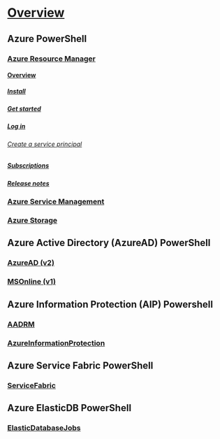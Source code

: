 # [Overview](index)

## Azure PowerShell
### [Azure Resource Manager](/azps-concepts/resourcemanager/)
#### [Overview](/azps-concepts/resourcemanager/overview)
##### [Install](/azps-concepts/resourcemanager/install-azureps)
##### [Get started](/azps-concepts/resourcemanager/get-started-azureps)
##### [Log in](/azps-concepts/resourcemanager/authenticate-azureps)
###### [Create a service principal](/azps-concepts/resourcemanager/create-azure-service-principal-azureps)
##### [Subscriptions](/azps-concepts/resourcemanager/manage-subscriptions-azureps)
##### [Release notes](/azps-concepts/resourcemanager/release-notes-azureps)

### [Azure Service Management](/azps-concepts/servicemanagement/)

### [Azure Storage](/azps-concepts/storage/)

## Azure Active Directory (AzureAD) PowerShell
### [AzureAD (v2)](/azps-concepts/azuread/)
### [MSOnline (v1)](/azps-concepts/msonline/)

## Azure Information Protection (AIP) Powershell
### [AADRM](/azps-concepts/aadrm/)
### [AzureInformationProtection](/azps-concepts/azureinformationprotection/)

## Azure Service Fabric PowerShell
### [ServiceFabric](/azps-concepts/servicefabric/)

## Azure ElasticDB PowerShell
### [ElasticDatabaseJobs](/azps-concepts/elasticdatabasejobs/)


